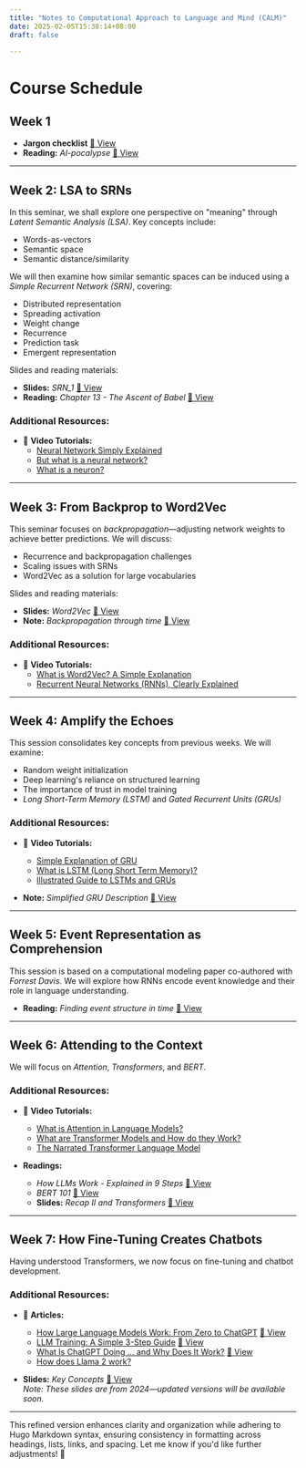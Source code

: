 ```yaml
---
title: "Notes to Computational Approach to Language and Mind (CALM)"
date: 2025-02-05T15:38:14+08:00
draft: false

---
```




# Course Schedule

## Week 1

- **Jargon checklist** [📄 View](Jargon_checklist.pdf)
- **Reading:** *AI-pocalypse* [📄 View](AI-pocalypse.pdf)

---

## Week 2: LSA to SRNs

In this seminar, we shall explore one perspective on "meaning" through *Latent Semantic Analysis (LSA)*. Key concepts include: 
- Words-as-vectors
- Semantic space
- Semantic distance/similarity  

We will then examine how similar semantic spaces can be induced using a *Simple Recurrent Network (SRN)*, covering:
- Distributed representation
- Spreading activation
- Weight change
- Recurrence
- Prediction task
- Emergent representation

Slides and reading materials:
- **Slides:** *SRN_1* [📄 View](SRN_1.pdf)
- **Reading:** *Chapter 13 - The Ascent of Babel* [📄 View](Chap13_TheAscentofBabel.pdf)

### Additional Resources:
- 🎥 **Video Tutorials:**  
  - [Neural Network Simply Explained](https://www.youtube.com/watch?v=ER2It2mIagI)  
  - [But what is a neural network?](https://www.youtube.com/watch?v=aircAruvnKk&t=0s)  
  - [What is a neuron?](https://www.youtube.com/watch?v=VhRtaziEWd4)  

---

## Week 3: From Backprop to Word2Vec  

This seminar focuses on *backpropagation*—adjusting network weights to achieve better predictions. We will discuss:
- Recurrence and backpropagation challenges
- Scaling issues with SRNs
- Word2Vec as a solution for large vocabularies

Slides and reading materials:
- **Slides:** *Word2Vec* [📄 View](Word2Vec.pdf)
- **Note:** *Backpropagation through time* [📄 View](Backpropagation_through_time.pdf)

### Additional Resources:
- 🎥 **Video Tutorials:**  
  - [What is Word2Vec? A Simple Explanation](https://www.youtube.com/watch?v=hQwFeIupNP0&t=45s)  
  - [Recurrent Neural Networks (RNNs), Clearly Explained](https://www.youtube.com/watch?v=AsNTP8Kwu80)  

---

## Week 4: Amplify the Echoes  

This session consolidates key concepts from previous weeks. We will examine:
- Random weight initialization
- Deep learning's reliance on structured learning
- The importance of trust in model training  
- *Long Short-Term Memory (LSTM)* and *Gated Recurrent Units (GRUs)*  

### Additional Resources:
- 🎥 **Video Tutorials:**  
  - [Simple Explanation of GRU](https://www.youtube.com/watch?v=tOuXgORsXJ4)  
  - [What is LSTM (Long Short Term Memory)?](https://www.youtube.com/watch?v=b61DPVFX03I)  
  - [Illustrated Guide to LSTMs and GRUs](https://www.youtube.com/watch?v=8HyCNIVRbSU&t=32s)  

- **Note:** *Simplified GRU Description* [📄 View](simplistic_GRU.pdf)  

---

## Week 5: Event Representation as Comprehension  

This session is based on a computational modeling paper co-authored with *Forrest Davis*. We will explore how RNNs encode event knowledge and their role in language understanding.

- **Reading:** *Finding event structure in time* [📄 View](Davis_Altmann_2021.pdf)

---

## Week 6: Attending to the Context  

We will focus on *Attention*, *Transformers*, and *BERT*.  

### Additional Resources:
- 🎥 **Video Tutorials:**  
  - [What is Attention in Language Models?](https://www.youtube.com/watch?v=j10yrR6PPfg)  
  - [What are Transformer Models and How do they Work?](https://www.youtube.com/watch?v=tsbRdJbJi9U)  
  - [The Narrated Transformer Language Model](https://www.youtube.com/watch?v=-QH8fRhqFHM&t=4s)  

- **Readings:**
  - *How LLMs Work - Explained in 9 Steps* [📄 View](How_LLMs_Work_Explained_in_9_Steps.pdf)  
  - *BERT 101* [📄 View](BERT101.pdf)  
  - **Slides:** *Recap II and Transformers* [📄 View](Recap_II_and_Transformers.pdf)  

---

## Week 7: How Fine-Tuning Creates Chatbots  

Having understood Transformers, we now focus on fine-tuning and chatbot development.  

### Additional Resources:
- 📖 **Articles:**
  - [How Large Language Models Work: From Zero to ChatGPT](https://medium.com/data-science-at-microsoft/how-large-language-models-work-91c362f5b78f) [📄 View](How_LLMs_Work_From_Zero_to_ChatGPT.pdf)  
  - [LLM Training: A Simple 3-Step Guide](https://masteringllm.medium.com/llm-training-a-simple-3-step-guide-you-wont-find-anywhere-else-98ee218809e5) [📄 View](LLM_Training.pdf)  
  - [What Is ChatGPT Doing … and Why Does It Work?](https://writings.stephenwolfram.com/2023/02/what-is-chatgpt-doing-and-why-does-it-work/) [📄 View](What_is_ChatGPT_doing.pdf)  
  - [How does Llama 2 work?](https://www.ibm.com/think/topics/llama-2#:~:text=Llama%202%20is%20a%20family%20of%20transformer%2Dbased%20autoregressive%20causal,the%20next%20word(s).0)  

- **Slides:** *Key Concepts* [📄 View](Key_concepts.pdf)  
  *Note: These slides are from 2024—updated versions will be available soon.*

---

This refined version enhances clarity and organization while adhering to Hugo Markdown syntax, ensuring consistency in formatting across headings, lists, links, and spacing. Let me know if you'd like further adjustments! 🚀
